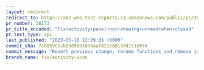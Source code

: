 ```yaml
---
layout: redirect
redirect_to: https://a8c-woo-test-reports.s3.amazonaws.com/public/pr/38173/api/index.html
pr_number: 38173
pr_title_encoded: "Fix+activity+panel+not+showing+unread+when+closed"
pr_test_type: api
last_published: "2023-05-10 12:29:01 +0000"
commit_sha: 7cb059c1cb8ed9d31696aaf821e80137d151e076
commit_message: "Revert previous change, rename functions and remove isPanelOpen claus…"
branch_name: fix/activity-icon
---
```

